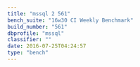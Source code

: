 ```yaml
---
title: "mssql 2 561"
bench_suite: "16w30 CI Weekly Benchmark"
build_number: "561"
dbprofile: "mssql"
classifier: ""
date: 2016-07-25T04:24:57
type: "bench"
---
```

